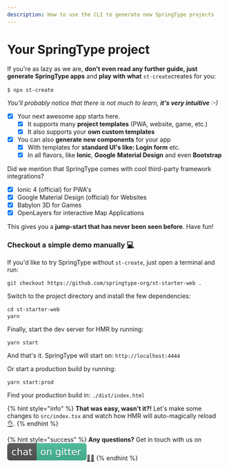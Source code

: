 ```yaml
---
description: How to use the CLI to generate new SpringType projects
---
```


# Your SpringType project

If you're as lazy as we are, **don't even read any further guide, just generate SpringType apps** and **play with what** `st-create`creates for you:

`$ npx st-create`

 _You'll probably notice that there is not much to learn, **it's very intuitive**  :-\)_

* [x] Your next awesome app starts here.
  * [x] It supports many **project templates** \(PWA, website, game, etc.\) 
  * [x] It also supports your **own custom templates**
* [x] You can also **generate new components** for your app
  * [x] With templates for **standard UI's like: Login form** etc.
  * [x] In all flavors, like **Ionic**, **Google** **Material Design** and even **Bootstrap**

Did we mention that SpringType comes with cool third-party framework integrations?

* [x] Ionic 4 \(official\) for PWA's
* [x] Google Material Design \(official\) for Websites
* [x] Babylon 3D for Games
* [x] OpenLayers for interactive Map Applications

This gives you a **jump-start that has never been seen before**. Have fun! 

### Checkout a simple demo manually [💻](https://emojipedia.org/personal-computer/)

If you'd like to try SpringType without `st-create`, just open a terminal and run:

```text
git checkout https://github.com/springtype-org/st-starter-web .
```

Switch to the project directory and install the few dependencies:

```text
cd st-starter-web
yarn
```

Finally, start the dev server for HMR by running:

```text
yarn start
```

And that's it. SpringType will start on: `http://localhost:4444` 

Or start a production build by running:

```text
yarn start:prod
```

Find your production build in: `./dist/index.html`

{% hint style="info" %}
**That was easy, wasn't it?!** Let's make some changes to `src/index.tsx` and watch how HMR will auto-magically reload [👌](https://emojipedia.org/ok-hand-sign/).
{% endhint %}

{% hint style="success" %}
**Any questions?** Get in touch with us on [![](.gitbook/assets/gitter.svg)](https://gitter.im/springtype-official/springtype?utm_source=badge&utm_medium=badge&utm_campaign=pr-badge)[💬](https://emojipedia.org/speech-balloon/)[🤓](https://emojipedia.org/nerd-face/)
{% endhint %}

